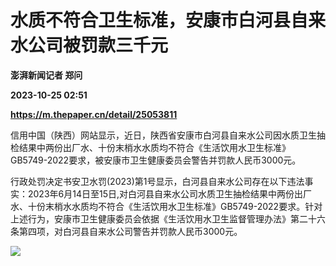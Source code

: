 # 水质不符合卫生标准，安康市白河县自来水公司被罚款三千元
**澎湃新闻记者 郑问**

**2023-10-25 02:51**

**https://m.thepaper.cn/detail/25053811**

信用中国（陕西）网站显示，近日，陕西省安康市白河县自来水公司因水质卫生抽检结果中两份出厂水、十份末梢水水质均不符合《生活饮用水卫生标准》GB5749-2022要求，被安康市卫生健康委员会警告并罚款人民币3000元。

行政处罚决定书安卫水罚(2023)第1号显示，白河县自来水公司存在以下违法事实：2023年6月14日至15日,对白河县自来水公司水质卫生抽检结果中两份出厂水、十份末梢水水质均不符合《生活饮用水卫生标准》GB5749-2022要求。针对上述行为，安康市卫生健康委员会依据《生活饮用水卫生监督管理办法》第二十六条第四项，对白河县自来水公司警告并罚款人民币3000元。

![](https://imagecloud.thepaper.cn/thepaper/image/275/551/643.jpg)